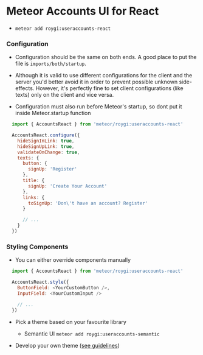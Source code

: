 # **Meteor Accounts UI for React**

* `meteor add roygi:useraccounts-react`

### Configuration

* Configuration should be the same on both ends. A good place to put the file is `imports/both/startup`.

* Although it is valid to use different configurations for the client and the server you'd better avoid it in order to prevent possible unknown side-effects.
However, it's perfectly fine to set client configurations (like texts) only on the client and vice versa.

* Configuration must also run before Meteor's startup, so dont put it inside Meteor.startup function

```javascript
  import { AccountsReact } from 'meteor/roygi:useraccounts-react'

  AccountsReact.configure({
    hideSignInLink: true,
    hideSignUpLink: true,
    validateOnChange: true,
    texts: {
      button: {
        signUp: 'Register'
      },
      title: {
        signUp: 'Create Your Account'
      },
      links: {
        toSignUp: 'Don\'t have an account? Register'
      }

      // ...
    }
  })
```

### Styling Components

* You can either override components manually

```javascript
  import { AccountsReact } from 'meteor/roygi:useraccounts-react'

  AccountsReact.style({
    ButtonField: <YourCustomButton />,
    InputField: <YourCustomInput />

    // ...
  })
```

* Pick a theme based on your favourite library

  * Semantic UI `meteor add roygi:useraccounts-semantic`


* Develop your own theme ([see guidelines](#theme-developing))
